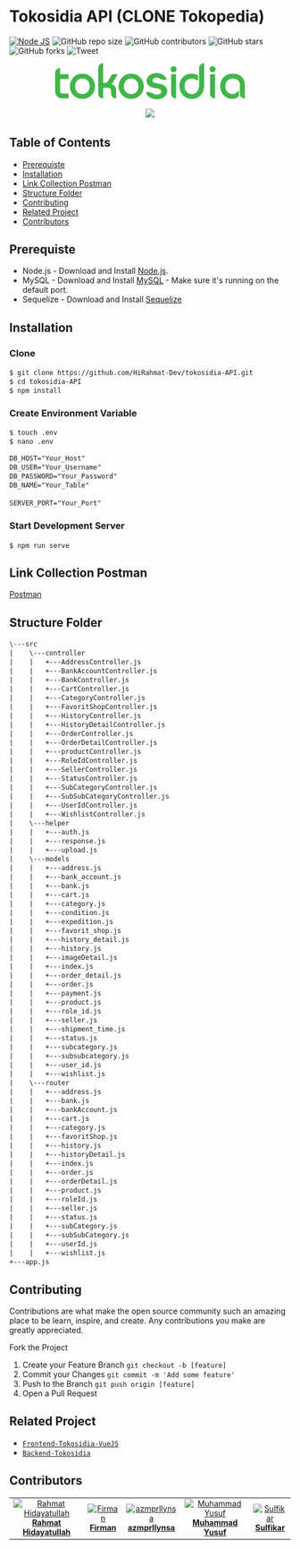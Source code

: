 # Tokosidia API (CLONE Tokopedia)

[![Node JS](https://img.shields.io/badge/Dependencies-Express%20JS-green)](https://nodejs.org/en/)
![GitHub repo size](https://img.shields.io/github/repo-size/HiRahmat-Dev/tokosidia-API)
![GitHub contributors](https://img.shields.io/github/contributors/HiRahmat-Dev/tokosidia-API)
![GitHub stars](https://img.shields.io/github/stars/HiRahmat-Dev/tokosidia-API?style=social)
![GitHub forks](https://img.shields.io/github/forks/HiRahmat-Dev/tokosidia-API?style=social)
![Tweet](https://img.shields.io/twitter/url?url=https%3A%2F%2Fgithub.com%2FHiRahmat-Dev%2Ftokosidia-API
)

<p align="center">
  <a href="https://raw.githubusercontent.com/HiRahmat-Dev/tokosidia-API/master/images/tokosidia-logo.png" target="blank">
    <img width="340" src="https://raw.githubusercontent.com/HiRahmat-Dev/tokosidia-API/master/images/tokosidia-logo.png">
  </a>
</p>
<p align="center">
  <a href="https://nodejs.org/" target="blank">
    <img src="https://cdn-images-1.medium.com/max/871/1*d2zLEjERsrs1Rzk_95QU9A.png">
  </a>
</p>

## Table of Contents
- [Prerequiste](#prerequiste)
- [Installation](#installation)
- [Link Collection Postman](#link-collection-postman)
- [Structure Folder](#structure-folder)
- [Contributing](#contributing)
- [Related Project](#related-project)
- [Contributors](#contributors)

## Prerequiste
- Node.js - Download and Install [Node.js](https://nodejs.org/en/).
- MySQL - Download and Install [MySQL](https://www.mysql.com/downloads/) - Make sure it's running on the default port.
- Sequelize - Download and Install [Sequelize](https://sequelize.org/)

## Installation
### Clone
```
$ git clone https://github.com/HiRahmat-Dev/tokosidia-API.git
$ cd tokosidia-API
$ npm install
```

### Create Environment Variable
```
$ touch .env
$ nano .env
```

```
DB_HOST="Your_Host"
DB_USER="Your_Username"
DB_PASSWORD="Your_Password"
DB_NAME="Your_Table"

SERVER_PORT="Your_Port"

```

### Start Development Server
```
$ npm run serve
```
## Link Collection Postman
[Postman](https://www.getpostman.com/collections/bb923819853137d50b60)

## Structure Folder
```
\---src
|    \---controller
|    |   +---AddressController.js
|    |   +---BankAccountController.js
|    |   +---BankController.js
|    |   +---CartController.js
|    |   +---CategoryController.js
|    |   +---FavoritShopController.js
|    |   +---HistoryController.js
|    |   +---HistoryDetailController.js
|    |   +---OrderController.js
|    |   +---OrderDetailController.js
|    |   +---productController.js
|    |   +---RoleIdController.js
|    |   +---SellerController.js
|    |   +---StatusController.js
|    |   +---SubCategoryController.js
|    |   +---SubSubCategoryController.js
|    |   +---UserIdController.js
|    |   +---WishlistController.js
|    \---helper
|    |   +---auth.js
|    |   +---response.js
|    |   +---upload.js
|    \---models
|    |   +---address.js
|    |   +---bank_account.js
|    |   +---bank.js
|    |   +---cart.js
|    |   +---category.js
|    |   +---condition.js
|    |   +---expedition.js
|    |   +---favorit_shop.js
|    |   +---history_detail.js
|    |   +---history.js
|    |   +---imageDetail.js
|    |   +---index.js
|    |   +---order_detail.js
|    |   +---order.js
|    |   +---payment.js
|    |   +---product.js
|    |   +---role_id.js
|    |   +---seller.js
|    |   +---shipment_time.js
|    |   +---status.js
|    |   +---subcategory.js
|    |   +---subsubcategory.js
|    |   +---user_id.js
|    |   +---wishlist.js
|    \---router
|    |   +---address.js
|    |   +---bank.js
|    |   +---bankAccount.js
|    |   +---cart.js
|    |   +---category.js
|    |   +---favoritShop.js
|    |   +---history.js
|    |   +---historyDetail.js
|    |   +---index.js
|    |   +---order.js
|    |   +---orderDetail.js
|    |   +---product.js
|    |   +---roleId.js
|    |   +---seller.js
|    |   +---status.js
|    |   +---subCategory.js
|    |   +---subSubCategory.js
|    |   +---userId.js
|    |   +---wishlist.js
+---app.js
```

## Contributing

Contributions are what make the open source community such an amazing place to be learn, inspire, and create. Any contributions you make are greatly appreciated.

Fork the Project
1. Create your Feature Branch  ```git checkout -b [feature]```
2. Commit your Changes ```git commit -m 'Add some feature'```
3. Push to the Branch ```git push origin [feature]```
4. Open a Pull Request

## Related Project
* [`Frontend-Tokosidia-VueJS`](https://github.com/HiRahmat-Dev/tokosidia-vuejs)
* [`Backend-Tokosidia`](https://github.com/HiRahmat-Dev/tokosidia-API)

## Contributors
<center>
  <table>
    <tr>
      <td align="center">
        <a href="https://github.com/HiRahmat-Dev/">
          <img width="150" src="https://avatars2.githubusercontent.com/u/55150659?s=460&u=c7171bb4128787c303efdce0d62bc86289f1211b&v=4" alt="Rahmat Hidayatullah"><br/>
          <b>Rahmat Hidayatullah</b>
        </a>
      </td>
      <td align="center">
        <a href="https://github.com/fblazt">
          <img width="150" src="https://avatars3.githubusercontent.com/u/48191467?s=400&u=c06616d146930100dfb5eb5c4ab10fd00d01ac41&v=4" alt="Firman"><br/>
          <b>Firman</b>
        </a>
      </td>
      <td align="center">
        <a href="https://github.com/azmprllynsa">
          <img width="150" src="https://avatars1.githubusercontent.com/u/60286175?s=400&v=4" alt="azmprllynsa"><br/>
          <b>azmprllynsa</b>
        </a>
      </td>
      <td align="center">
        <a href="https://github.com/m-joseph27">
          <img width="150" src="https://avatars2.githubusercontent.com/u/60948526?s=400&u=c258f85ec35ccfda6ce3911dae79d45e335088b3&v=4" alt="Muhammad Yusuf"><br/>
          <b>Muhammad Yusuf</b>
        </a>
      </td>
      <td align="center">
        <a href="https://github.com/shoelfikar">
          <img width="150" src="https://avatars2.githubusercontent.com/u/55390061?s=400&u=cf1b3f5b68b4f984a45cc215c7b98150ab01276b&v=4" alt="Sulfikar"><br/>
          <b>Sulfikar</b>
        </a>
      </td>
    </tr>
  </table>
</center>